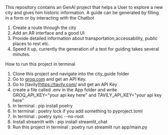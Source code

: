 This repository contains an GenAI project that helps a User to explore a new city and gives him historic information. A guide can be generated by filling in a form or by interacting with the Chatbot

1) Create a route through the city
2) Add an AR interface and a good UI
3) Provide detailed information about transportation,accessability, public places to rest etc.
4) Speed it up, currently the generation of a text for guiding takes several minutes.



How to run this project in terminal 

1) Clone this project and navigate into the city_guide folder
2) Go to [groq.com](https://groq.com/) and get an API Key.
3) Go to [tavily]https://tavily.com/ and get an API Key
4) create a file called .env in the App folder and write GROQ_API_KEY="your api key here" and TAVILY_API_KEY="your api key here"
5) In terminal : pip install poetry
6) In terminal : poetry lock if you add something to pyproject.toml
7) In terminal : poetry sync --no-root
8) Install streamlit with : pip install streamlit_chat 
9) Run this project in terminal : poetry run streamlit run app/main.py
